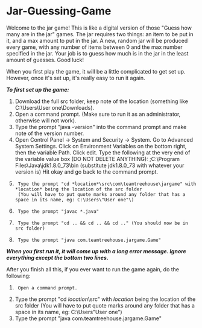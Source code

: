 # Jar-Guessing-Game

Welcome to the jar game! This is like a digital version of those "Guess how many are in the jar" games.
The jar requires two things: an item to be put in it, and a max amount to put in the jar.
A new, random jar will be produced every game, with any number of items between 0 and the max number specified in the jar.
Your job is to guess how much is in the jar in the least amount of guesses. Good luck!

When you first play the game, it will be a little complicated to get set up. However, once it's set up, it's really
easy to run it again.

***To first set up the game:***
1.	Download the full src folder, keep note of the location (something like C:\Users\User one\Downloads).
2.	Open a command prompt. (Make sure to run it as an administrator, otherwise will not work).
3.	Type the prompt "java -version" into the command prompt and make note of the version number.
4.	Open Control Panel -> System and Security -> System. Go to Advanced System Settings.
	Click on Environment Variables on the bottom right, then the variable Path. Click edit.
   	Type the following at the very end of the variable value box (DO NOT DELETE ANYTHING):
     	;C:\Program Files\Java\jdk1.8.0_73\bin (substitute jdk1.8.0_73 with whatever your version is)
     	Hit okay and go back to the command prompt.
5.   	Type the prompt "cd *location*\src\com\teamtreehouse\jargame" with *location* being the location of the src folder
     	(You will have to put quote marks around any folder that has a space in its name, eg: C:\Users\"User one"\)
6.   	Type the prompt "javac *.java"
7.   	Type the prompt "cd .. && cd .. && cd .." (You should now be in src folder)
8.   	Type the prompt "java com.teamtreehouse.jargame.Game"

***When you first run it, it will come up with a long error message. Ignore everything except the bottom two lines.***

After you finish all this, if you ever want to run the game again, do the following:
1.   	Open a command prompt.
2.	Type the prompt "cd *location*\src" with *location* being the location of the src folder
     	(You will have to put quote marks around any folder that has a space in its name, eg: C:\Users\"User one"\)
3.	Type the prompt "java com.teamtreehouse.jargame.Game"
